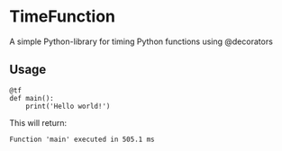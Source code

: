 # TimeFunction

A simple Python-library for timing Python functions using @decorators

## Usage

```
@tf
def main():
    print('Hello world!')
````
This will return:
```
Function 'main' executed in 505.1 ms
```
